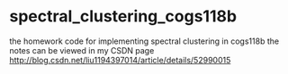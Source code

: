 # spectral_clustering_cogs118b
the homework code for implementing spectral clustering in cogs118b
the notes can be viewed in my CSDN page http://blog.csdn.net/liu1194397014/article/details/52990015
